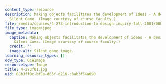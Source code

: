 ```yaml
---
content_type: resource
description: Making objects facilitates the development of ideas - A design from the
  Silent Game. (Image courtesy of course faculty.)
file: /media/courses/4-273-introduction-to-design-inquiry-fall-2001/08b3ff8cbf8ad65fd216c6ab3f64a690_4-273f01.jpg
file_type: image/jpeg
image_metadata:
  caption: Making objects facilitates the development of ideas - A design from the
    Silent Game. (Image courtesy of course faculty.)
  credit: ''
  image-alt: Silent game image.
learning_resource_types: []
ocw_type: OCWImage
resourcetype: Image
title: 4-273f01.jpg
uid: 08b3ff8c-bf8a-d65f-d216-c6ab3f64a690
---
```

